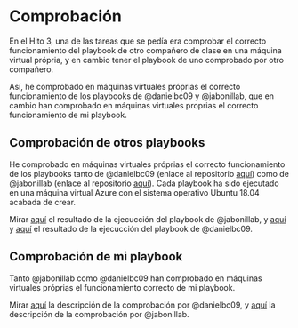 # Comprobación

En el Hito 3, una de las tareas que se pedía era comprobar el correcto funcionamiento del playbook de otro compañero de clase en una máquina virtual própria, y en cambio tener el playbook de uno comprobado por otro compañero.

Así, he comprobado en máquinas virtuales próprias el correcto funcionamiento de los playbooks de @danielbc09 y @jabonillab, que en cambio han comprobado en máquinas virtuales proprias el correcto funcionamiento de mi playbook.

## Comprobación de otros playbooks

He comprobado en máquinas virtuales próprias el correcto funcionamiento de los playbooks tanto de @danielbc09 (enlace al repositorio [aquí](https://github.com/danielbc09/Proyecto_CC)) como de @jabonillab (enlace al repositorio [aquí](https://github.com/jabonillab/ProyectoCC2018)). Cada playbook ha sido ejecutado en una máquina virtual Azure con el sistema operativo Ubuntu 18.04 acabada de crear.

Mirar [aquí](https://github.com/migueldgoncalves/CCproj_1819/blob/master/docs/Comprobacion/comprobacion_jorge.jpg) el resultado de la ejecucción del playbook de @jabonillab, y [aquí](https://github.com/migueldgoncalves/CCproj_1819/blob/master/docs/Comprobacion/comprobacion_daniel_1.png) y [aquí](https://github.com/migueldgoncalves/CCproj_1819/blob/master/docs/Comprobacion/comprobacion_daniel_2.png) el resultado de la ejecucción del playbook de @danielbc09.

## Comprobación de mi playbook

Tanto @jabonillab como @danielbc09 han comprobado en máquinas virtuales próprias el funcionamiento correcto de mi playbook.

Mirar [aquí](https://github.com/danielbc09/Proyecto_CC/blob/master/docs/prov_%20migueldgoncalves.md) la descripción de la comprobación por @danielbc09, y [aquí](https://github.com/jabonillab/ProyectoCC2018/blob/master/docs/Hitotres.md#comprobaci%C3%B3n-compa%C3%B1ero) la descripción de la comprobación por @jabonillab.

